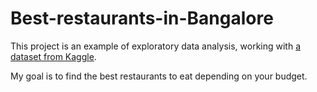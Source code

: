 # Best-restaurants-in-Bangalore

This project is an example of exploratory data analysis, working with [a dataset from Kaggle](https://www.kaggle.com/himanshupoddar/zomato-bangalore-restaurants).

My goal is to find the best restaurants to eat depending on your budget.
